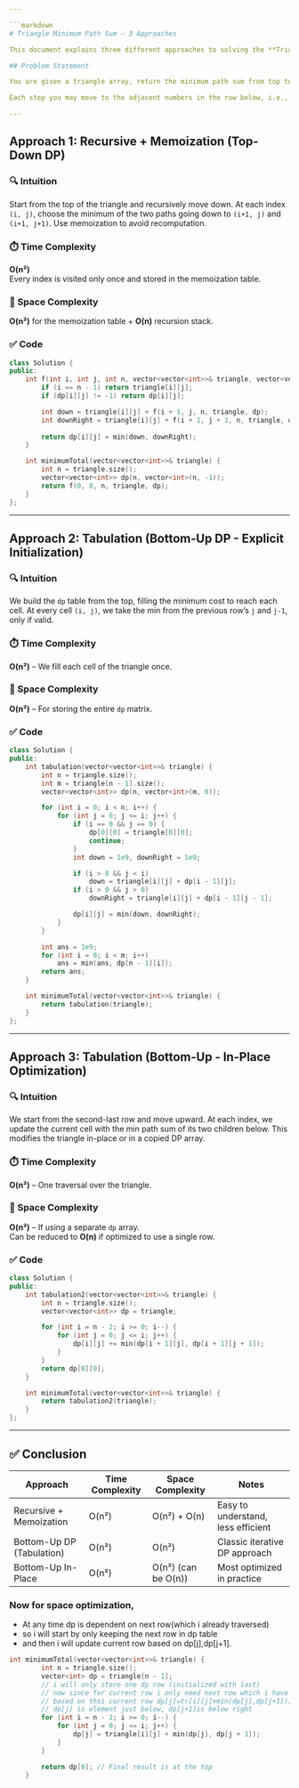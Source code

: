 ```yaml
---

```markdown
# Triangle Minimum Path Sum – 3 Approaches

This document explains three different approaches to solving the **Triangle Minimum Path Sum** problem. The problem is to find the minimum path sum from the top to the bottom of a given triangle, where at each step you may move to adjacent numbers on the row below.

## Problem Statement

You are given a triangle array, return the minimum path sum from top to bottom.

Each step you may move to the adjacent numbers in the row below, i.e., if you are at index `j` in the row `i`, then you can move to index `j` or `j+1` in row `i+1`.

---
```


## Approach 1: **Recursive + Memoization (Top-Down DP)**

### 🔍 **Intuition**

Start from the top of the triangle and recursively move down. At each index `(i, j)`, choose the minimum of the two paths going down to `(i+1, j)` and `(i+1, j+1)`. Use memoization to avoid recomputation.

### ⏱️ Time Complexity
**O(n²)**  
Every index is visited only once and stored in the memoization table.

### 🧠 Space Complexity
**O(n²)** for the memoization table + **O(n)** recursion stack.

### ✅ Code

```cpp
class Solution {
public:
    int f(int i, int j, int n, vector<vector<int>>& triangle, vector<vector<int>>& dp) {
        if (i == n - 1) return triangle[i][j];
        if (dp[i][j] != -1) return dp[i][j];

        int down = triangle[i][j] + f(i + 1, j, n, triangle, dp);
        int downRight = triangle[i][j] + f(i + 1, j + 1, n, triangle, dp);
        
        return dp[i][j] = min(down, downRight);
    }

    int minimumTotal(vector<vector<int>>& triangle) {
        int n = triangle.size();
        vector<vector<int>> dp(n, vector<int>(n, -1));
        return f(0, 0, n, triangle, dp);
    }
};
```

---

## Approach 2: **Tabulation (Bottom-Up DP - Explicit Initialization)**

### 🔍 **Intuition**

We build the `dp` table from the top, filling the minimum cost to reach each cell. At every cell `(i, j)`, we take the min from the previous row’s `j` and `j-1`, only if valid.

### ⏱️ Time Complexity
**O(n²)** – We fill each cell of the triangle once.

### 🧠 Space Complexity
**O(n²)** – For storing the entire `dp` matrix.

### ✅ Code

```cpp
class Solution {
public:
    int tabulation(vector<vector<int>>& triangle) {
        int n = triangle.size();
        int m = triangle[n - 1].size();
        vector<vector<int>> dp(n, vector<int>(m, 0));

        for (int i = 0; i < n; i++) {
            for (int j = 0; j <= i; j++) {
                if (i == 0 && j == 0) {
                    dp[0][0] = triangle[0][0];
                    continue;
                }
                int down = 1e9, downRight = 1e9;

                if (i > 0 && j < i)
                    down = triangle[i][j] + dp[i - 1][j];
                if (i > 0 && j > 0)
                    downRight = triangle[i][j] + dp[i - 1][j - 1];

                dp[i][j] = min(down, downRight);
            }
        }

        int ans = 1e9;
        for (int i = 0; i < m; i++)
            ans = min(ans, dp[n - 1][i]);
        return ans;
    }

    int minimumTotal(vector<vector<int>>& triangle) {
        return tabulation(triangle);
    }
};
```

---

## Approach 3: **Tabulation (Bottom-Up - In-Place Optimization)**

### 🔍 **Intuition**

We start from the second-last row and move upward. At each index, we update the current cell with the min path sum of its two children below. This modifies the triangle in-place or in a copied DP array.

### ⏱️ Time Complexity
**O(n²)** – One traversal over the triangle.

### 🧠 Space Complexity
**O(n²)** – If using a separate `dp` array.  
Can be reduced to **O(n)** if optimized to use a single row.

### ✅ Code

```cpp
class Solution {
public:
    int tabulation2(vector<vector<int>>& triangle) {
        int n = triangle.size();
        vector<vector<int>> dp = triangle;

        for (int i = n - 2; i >= 0; i--) {
            for (int j = 0; j <= i; j++) {
                dp[i][j] += min(dp[i + 1][j], dp[i + 1][j + 1]);
            }
        }
        return dp[0][0];
    }

    int minimumTotal(vector<vector<int>>& triangle) {
        return tabulation2(triangle);
    }
};
```

---

## ✅ Conclusion

| Approach              | Time Complexity | Space Complexity | Notes                           |
|-----------------------|------------------|------------------|----------------------------------|
| Recursive + Memoization | O(n²)             | O(n²) + O(n)      | Easy to understand, less efficient |
| Bottom-Up DP (Tabulation) | O(n²)           | O(n²)            | Classic iterative DP approach     |
| Bottom-Up In-Place     | O(n²)             | O(n²) (can be O(n))| Most optimized in practice       |

### Now for space optimization,
- At any time dp is dependent on next row(which i already traversed)
- so i will start by only keeping the next row in dp table
- and then i will update current row based on dp[j],dp[j+1].
```cpp
int minimumTotal(vector<vector<int>>& triangle) {
        int n = triangle.size();
        vector<int> dp = triangle[n - 1];  
        // i will only store one dp row (initialized with last)
        // now since for current row i only need next row which i have in dp
        // based on thsi current row dp[j]=tr[i][j]+min(dp[j],dp[j+1]);
        // dp[j] is element just below, dp[j+1]is below right
        for (int i = n - 2; i >= 0; i--) {
            for (int j = 0; j <= i; j++) {
                dp[j] = triangle[i][j] + min(dp[j], dp[j + 1]);
            }
        }

        return dp[0]; // Final result is at the top
    }
```




````